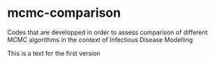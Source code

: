 # mcmc-comparison
Codes that are developped in order to assess comparison of different MCMC algorithms in the context of Infectious Disease Modelling 

This is a text for the first version